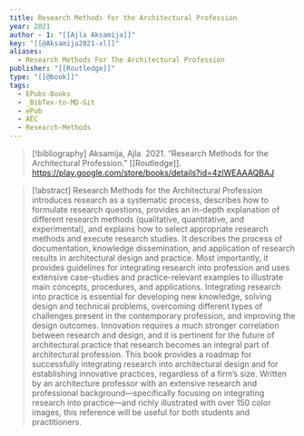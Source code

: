 ```yaml
---
title: Research Methods for the Architectural Profession
year: 2021
author - 1: "[[Ajla Aksamija]]"
key: "[[@Aksamija2021-xl]]"
aliases:
  - Research Methods For The Architectural Profession
publisher: "[[Routledge]]"
type: "[[@book]]"
tags:
  - EPubs-Books
  - _BibTex-to-MD-Git
  - ePub
  - AEC
  - Research-Methods
---
```


> [!bibliography]
> Aksamija, Ajla. 2021. “Research Methods for the Architectural Profession.” [[Routledge]]. https://play.google.com/store/books/details?id=4zIWEAAAQBAJ

> [!abstract]
> Research Methods for the Architectural Profession introduces research as a systematic process, describes how to formulate research questions, provides an in-depth explanation of different research methods (qualitative, quantitative, and experimental), and explains how to select appropriate research methods and execute research studies. It describes the process of documentation, knowledge dissemination, and application of research results in architectural design and practice. Most importantly, it provides guidelines for integrating research into profession and uses extensive case-studies and practice-relevant examples to illustrate main concepts, procedures, and applications. Integrating research into practice is essential for developing new knowledge, solving design and technical problems, overcoming different types of challenges present in the contemporary profession, and improving the design outcomes. Innovation requires a much stronger correlation between research and design, and it is pertinent for the future of architectural practice that research becomes an integral part of architectural profession. This book provides a roadmap for successfully integrating research into architectural design and for establishing innovative practices, regardless of a firm’s size. Written by an architecture professor with an extensive research and professional background—specifically focusing on integrating research into practice—and richly illustrated with over 150 color images, this reference will be useful for both students and practitioners.